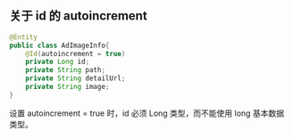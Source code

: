 ## 关于 id 的 autoincrement
```java
@Entity
public class AdImageInfo{
    @Id(autoincrement = true)
    private Long id;
    private String path;
    private String detailUrl;
    private String image;
}
```
设置 autoincrement = true 时，id 必须 Long 类型，而不能使用 long 基本数据类型。
